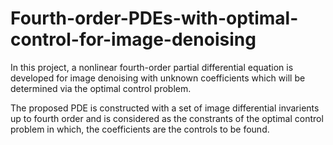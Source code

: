 # Fourth-order-PDEs-with-optimal-control-for-image-denoising

In this project, a nonlinear fourth-order partial differential equation is developed for image denoising with unknown coefficients which will be determined via the optimal control problem.

The proposed PDE is constructed with a set of image differential invarients up to fourth order and is considered as the constrants of the optimal control problem in which, the coefficients are the controls to be found. 
